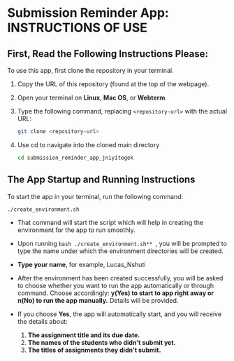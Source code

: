 # Submission Reminder App: INSTRUCTIONS OF USE

## First, Read the Following Instructions Please:

To use this app, first clone the repository in your terminal.  

1. Copy the URL of this repository (found at the top of the webpage).  
2. Open your terminal on **Linux**, **Mac OS**, or **Webterm**.  
3. Type the following command, replacing `<repository-url>` with the actual URL:  

   ```bash
   git clone <repository-url>
4. Use cd to navigate into the cloned main directory
   ```bash
   cd submission_reminder_app_jniyitegek
## The App Startup and Running Instructions

To start the app in your terminal, run the following command:

```bash
./create_environment.sh
```
* That command will start the script which will help in creating the environment for the app to run smoothly. 

* Upon running ```bash ./create_environment.sh** ```, you will be prompted to type the name under which the environment directories will be created.

* **Type your name**, for example, Lucas_Nshuti

* After the environment has been created successfully, you will be asked to choose whether you want to run the app automatically or through command. Choose accordingly: **y(Yes) to start to app right away or n(No) to run the app manually.** Details will be provided.

* If you choose **Yes**, the app will automatically start, and you will receive the details about:
  1. **The assignment title and its due date.**
  2. **The names of the students who didn't submit yet.**
  3. **The titles of assignments they didn't submit.**

